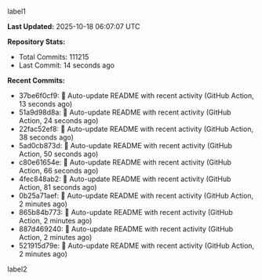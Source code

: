 
label1 
<!-- ACTIVITY_START -->
**Last Updated:** 2025-10-18 06:07:07 UTC

**Repository Stats:**
- Total Commits: 111215
- Last Commit: 14 seconds ago

**Recent Commits:**
- 37be6f0cf9: 🤖 Auto-update README with recent activity (GitHub Action, 13 seconds ago)
- 51a9d98d8a: 🤖 Auto-update README with recent activity (GitHub Action, 24 seconds ago)
- 22fac52ef8: 🤖 Auto-update README with recent activity (GitHub Action, 38 seconds ago)
- 5ad0cb873d: 🤖 Auto-update README with recent activity (GitHub Action, 50 seconds ago)
- c80e61654e: 🤖 Auto-update README with recent activity (GitHub Action, 66 seconds ago)
- 4fec848ab2: 🤖 Auto-update README with recent activity (GitHub Action, 81 seconds ago)
- 0b25a71aef: 🤖 Auto-update README with recent activity (GitHub Action, 2 minutes ago)
- 865b84b773: 🤖 Auto-update README with recent activity (GitHub Action, 2 minutes ago)
- 887d469240: 🤖 Auto-update README with recent activity (GitHub Action, 2 minutes ago)
- 521915d79e: 🤖 Auto-update README with recent activity (GitHub Action, 2 minutes ago)
<!-- ACTIVITY_END -->

label2
